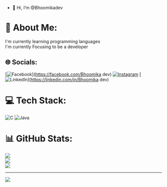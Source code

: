 - 👋 Hi, I’m @Bhoomikadev
# 💫 About Me:
I'm currently learning programming languages <br>I'm currently Focusing to be a developer 


## 🌐 Socials:
[![Facebook](https://img.shields.io/badge/Facebook-%231877F2.svg?logo=Facebook&logoColor=white)](https://facebook.com/Bhoomika dev) [![Instagram](https://img.shields.io/badge/Instagram-%23E4405F.svg?logo=Instagram&logoColor=white)](https://instagram.com/bhoomika_4449) [![LinkedIn](https://img.shields.io/badge/LinkedIn-%230077B5.svg?logo=linkedin&logoColor=white)](https://linkedin.com/in/Bhoomika dev) 

# 💻 Tech Stack:
![C](https://img.shields.io/badge/c-%2300599C.svg?style=plastic&logo=c&logoColor=white) ![Java](https://img.shields.io/badge/java-%23ED8B00.svg?style=plastic&logo=openjdk&logoColor=white)
# 📊 GitHub Stats:
![](https://github-readme-stats.vercel.app/api?username=Bhoomikadev200&theme=jolly&hide_border=false&include_all_commits=false&count_private=false)<br/>
![](https://github-readme-streak-stats.herokuapp.com/?user=Bhoomikadev200&theme=jolly&hide_border=false)<br/>
![](https://github-readme-stats.vercel.app/api/top-langs/?username=Bhoomikadev200&theme=jolly&hide_border=false&include_all_commits=false&count_private=false&layout=compact)

---
[![](https://visitcount.itsvg.in/api?id=Bhoomikadev200&icon=0&color=6)](https://visitcount.itsvg.in)

<!-- Proudly created with GPRM ( https://gprm.itsvg.in ) -->
